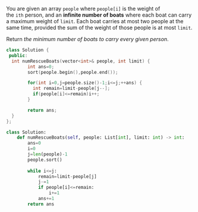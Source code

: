 You are given an array `people` where `people[i]` is the weight of the `ith` person, and an **infinite number of boats** where each boat can carry a maximum weight of `limit`. Each boat carries at most two people at the same time, provided the sum of the weight of those people is at most `limit`.

Return _the minimum number of boats to carry every given person_.

```cpp
class Solution {
 public:
  int numRescueBoats(vector<int>& people, int limit) {
        int ans=0;
        sort(people.begin(),people.end());

        for(int i=0,j=people.size()-1;i<=j;++ans) {
          int remain=limit-people[j--];
          if(people[i]<=remain)i++;
        }

        return ans;
  }
};
```

```python
class Solution:
    def numRescueBoats(self, people: List[int], limit: int) -> int:
        ans=0
        i=0
        j=len(people)-1
        people.sort()
        
        while i<=j:
            remain=limit-people[j]
            j-=1
            if people[i]<=remain:
                i+=1
            ans+=1
        return ans
          
```